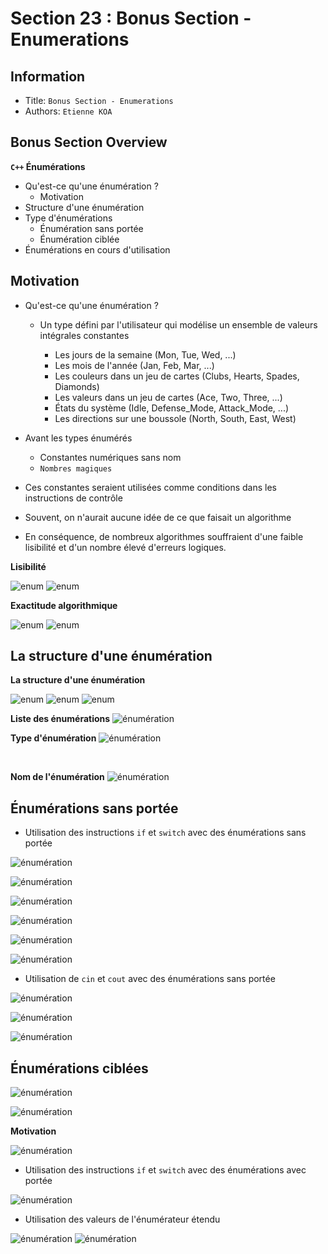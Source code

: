 Section 23 : Bonus Section - Enumerations
===

## Information
- Title:  `Bonus Section - Enumerations`
- Authors:  `Etienne KOA`


## Bonus Section Overview

**`C++` Énumérations**

+ Qu'est-ce qu'une énumération ?
   + Motivation
+ Structure d'une énumération
+ Type d'énumérations
   + Énumération sans portée
   + Énumération ciblée
+ Énumérations en cours d'utilisation

## Motivation

+ Qu'est-ce qu'une énumération ?

   + Un type défini par l'utilisateur qui modélise un ensemble de valeurs intégrales constantes

      + Les jours de la semaine (Mon, Tue, Wed, ...)
      + Les mois de l'année (Jan, Feb, Mar, ...)
      + Les couleurs dans un jeu de cartes (Clubs, Hearts, Spades, Diamonds)
      + Les valeurs dans un jeu de cartes (Ace, Two, Three, ...)
      + États du système (Idle, Defense_Mode, Attack_Mode, ...)
      + Les directions sur une boussole (North, South, East, West)

+ Avant les types énumérés
   + Constantes numériques sans nom
   + `Nombres magiques`

+ Ces constantes seraient utilisées comme conditions dans les instructions de contrôle
+ Souvent, on n'aurait aucune idée de ce que faisait un algorithme

+ En conséquence, de nombreux algorithmes souffraient d'une faible lisibilité et d'un nombre élevé d'erreurs logiques.


**Lisibilité**

![enum](images/image1.jpeg)
![enum](images/image2.jpeg)


**Exactitude algorithmique**

![enum](images/image3.jpeg)
![enum](images/image4.jpeg)

## La structure d'une énumération

**La structure d'une énumération**

![enum](images/image5t.jpeg)
![enum](images/image6.jpeg)
![enum](images/image7.jpeg)

**Liste des énumérations**
![énumération](images/image8.jpeg)



**Type d'énumération**
![énumération](images/image9.jpeg)

<br/>

**Nom de l'énumération**
![énumération](images/image10.jpeg)

## Énumérations sans portée

+ Utilisation des instructions `if` et `switch` avec des énumérations sans portée

![énumération](images/image11.jpeg)

![énumération](images/image12.jpeg)

![énumération](images/image13.jpeg)

![énumération](images/image14.jpeg)

![énumération](images/image15.jpeg)

![énumération](images/image16.jpeg)

+ Utilisation de `cin` et `cout` avec des énumérations sans portée

![énumération](images/image17.jpeg)

![énumération](images/image18.jpeg)

![énumération](images/image20.jpeg)

## Énumérations ciblées

![énumération](images/image21.jpeg)

![énumération](images/image22.jpeg)



**Motivation**

![énumération](images/image23.jpeg)



+ Utilisation des instructions `if` et `switch` avec des énumérations avec portée

![énumération](images/image24.jpeg)

+ Utilisation des valeurs de l'énumérateur étendu

![énumération](images/image24a.jpeg)
![énumération](images/image25.jpeg)



